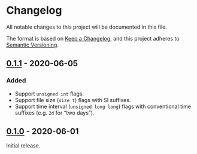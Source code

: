 # Changelog

All notable changes to this project will be documented in this file.

The format is based on [Keep a Changelog](https://keepachangelog.com/en/1.0.0/),
and this project adheres to [Semantic Versioning](https://semver.org/spec/v2.0.0.html).

## [0.1.1] - 2020-06-05
### Added
- Support `unsigned int` flags.
- Support file size (`size_t`) flags with SI suffixes.
- Support time interval (`unsigned long long`) flags with conventional time
  suffixes (e.g. `2d` for “two days”).

## [0.1.0] - 2020-06-01

Initial release.

[0.1.1]: https://github.com/aperezdc/cflag/compare/0.1.0...0.1.1
[0.1.0]: https://github.com/aperezdc/cflag/releases/tag/0.1.0
